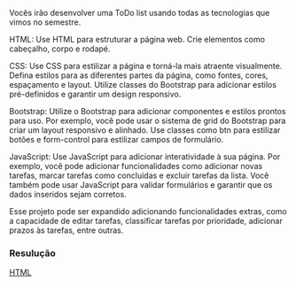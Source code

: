 Vocês irão desenvolver uma ToDo list usando todas as tecnologias que vimos no semestre.

HTML: Use HTML para estruturar a página web. Crie elementos como cabeçalho, corpo e rodapé. 

CSS: Use CSS para estilizar a página e torná-la mais atraente visualmente. Defina estilos para as diferentes partes da página, como fontes, cores, espaçamento e layout. Utilize classes do Bootstrap para adicionar estilos pré-definidos e garantir um design responsivo.

Bootstrap: Utilize o Bootstrap para adicionar componentes e estilos prontos para uso. Por exemplo, você pode usar o sistema de grid do Bootstrap para criar um layout responsivo e alinhado. Use classes como btn para estilizar botões e form-control para estilizar campos de formulário.

JavaScript: Use JavaScript para adicionar interatividade à sua página. Por exemplo, você pode adicionar funcionalidades como adicionar novas tarefas, marcar tarefas como concluídas e excluir tarefas da lista. Você também pode usar JavaScript para validar formulários e garantir que os dados inseridos sejam corretos.

Esse projeto pode ser expandido adicionando funcionalidades extras, como a capacidade de editar tarefas, classificar tarefas por prioridade, adicionar prazos às tarefas, entre outras. 

### Resulução
[HTML](https://github.com/thaisconto/Curso-ADS/tree/main/JavaScript_Web/Listas/AF/index.html)
